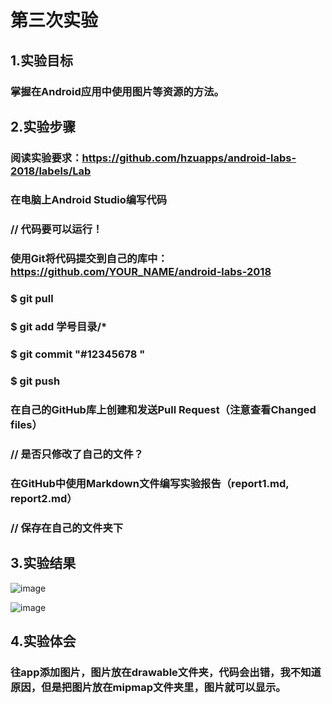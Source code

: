 # 第三次实验
## 1.实验目标
### 掌握在Android应用中使用图片等资源的方法。
## 2.实验步骤
### 阅读实验要求：https://github.com/hzuapps/android-labs-2018/labels/Lab
### 在电脑上Android Studio编写代码
### // 代码要可以运行！
### 使用Git将代码提交到自己的库中：https://github.com/YOUR_NAME/android-labs-2018
### $ git pull
### $ git add 学号目录/*
### $ git commit "#12345678 "
### $ git push
### 在自己的GitHub库上创建和发送Pull Request（注意查看Changed files）
### // 是否只修改了自己的文件？
### 在GitHub中使用Markdown文件编写实验报告（report1.md, report2.md）
### // 保存在自己的文件夹下
## 3.实验结果
![image](https://github.com/zaitao/android-labs-2018/blob/master/soft1614080902138/%E6%88%AA%E5%9B%BE%E4%B8%80.png)

![image](https://github.com/zaitao/android-labs-2018/blob/master/soft1614080902138/%E6%88%AA%E5%9B%BE%E4%BA%8C.png)
## 4.实验体会
### 往app添加图片，图片放在drawable文件夹，代码会出错，我不知道原因，但是把图片放在mipmap文件夹里，图片就可以显示。
